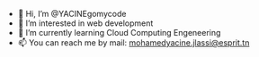 - 👋 Hi, I’m @YACINEgomycode
- 👀 I’m interested in web development 
- 🌱 I’m currently learning Cloud Computing Engeneering
- 📫 You can reach me by mail: mohamedyacine.jlassi@esprit.tn

<!---
YACINEgomycode/YACINEgomycode is a ✨ special ✨ repository because its `README.md` (this file) appears on your GitHub profile.
You can click the Preview link to take a look at your changes.
--->
